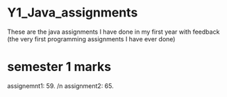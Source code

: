 # Y1_Java_assignments
These are the java assignments I have done in my first year with feedback (the very first programming assignments I have ever done) 
# semester 1 marks
assignemnt1: 59. /n
assignment2: 65.
